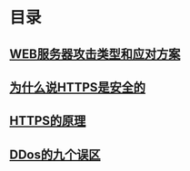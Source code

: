 # 目录

## [WEB服务器攻击类型和应对方案](Web-safe.md)

## [为什么说HTTPS是安全的](why-ssl-safe.md)

## [HTTPS的原理](HTTPS的原理.md)

## [DDos的九个误区](DDos的九个误区.md)

